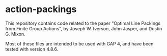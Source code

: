 # action-packings
This repository contains code related to the paper "Optimal Line Packings from Finite Group Actions", by Joseph W. Iverson, John Jasper, and Dustin G. Mixon.

Most of these files are intended to be used with GAP 4, and have been tested with version 4.8.6.
